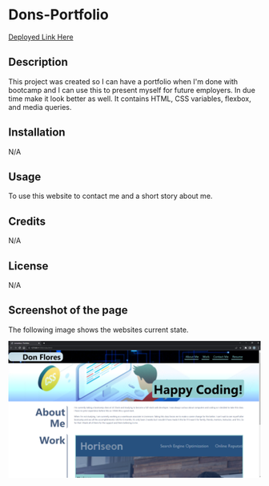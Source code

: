 # Dons-Portfolio
[Deployed Link Here](https://donflores.github.io/Dons-Portfolio/)

## Description

This project was created so I can have a portfolio when I'm done with bootcamp and I can use this to present myself for future employers. In due time make it look better as well. It contains HTML, CSS variables, flexbox, and media queries. 

## Installation

N/A

## Usage

To use this website to contact me and a short story about me.

## Credits

N/A

## License

N/A

## Screenshot of the page

The following image shows the websites current state.

![Website fully functional.](./assets/images/Dons-Portfolio.png)
